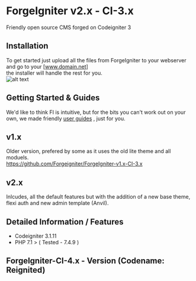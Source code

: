# ForgeIgniter v2.x - CI-3.x
Friendly open source CMS forged on Codeigniter 3

## Installation
To get started just upload all the files from ForgeIgniter to your webserver and go to your [www.domain.net]  
the installer will handle the rest for you.  
![alt text](https://image.ibb.co/jToOSQ/installer.png "FI Installer")

## Getting Started & Guides 
We'd like to think FI is intuitive, but for the bits you can't work out on your own, we made friendly [user guides](http://www.forgeigniter.com/support) , just for you.

## v1.x  
Older version, prefered by some as it uses the old lite theme and all moduels.  
https://github.com/Forgeigniter/ForgeIgniter-v1.x-CI-3.x

## v2.x 
Inlcudes, all the default features but with the addition of a new base theme, flexi auth and new admin template (Anvil).

## Detailed Information / Features
- Codeigniter 3.1.11 
- PHP 7.1 > ( Tested - 7.4.9 )

## ForgeIgniter-CI-4.x - Version (Codename: Reignited)
